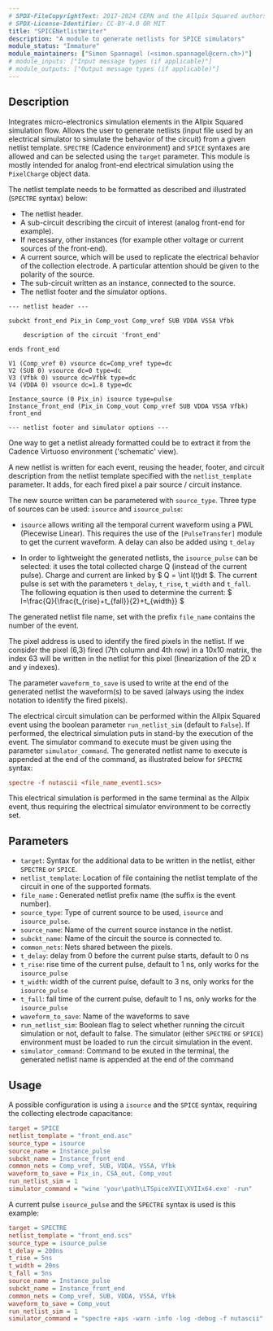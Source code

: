```yaml
---
# SPDX-FileCopyrightText: 2017-2024 CERN and the Allpix Squared authors
# SPDX-License-Identifier: CC-BY-4.0 OR MIT
title: "SPICENetlistWriter"
description: "A module to generate netlists for SPICE simulators"
module_status: "Immature"
module_maintainers: ["Simon Spannagel (<simon.spannagel@cern.ch>)"]
# module_inputs: ["Input message types (if applicable)"]
# module_outputs: ["Output message types (if applicable)"]
---
```


## Description
Integrates micro-electronics simulation elements in the Allpix Squared simulation flow. Allows the user to generate netlists (input file used by an electrical simulator to simulate the behavior of the circuit) from a given netlist template. `SPECTRE` (Cadence environment) and `SPICE` syntaxes are allowed and can be selected using the `target` parameter. This module is mostly intended for analog front-end electrical simulation using the `PixelCharge` object data.

The netlist template needs to be formatted as described and illustrated (`SPECTRE` syntax) below:
- The netlist header.
- A sub-circuit describing the circuit of interest (analog front-end for example).
- If necessary, other instances (for example other voltage or current sources of the front-end).
- A current source, which will be used to replicate the electrical behavior of the collection electrode. A particular attention should be given to the polarity of the source.
- The sub-circuit written as an instance, connected to the source.
- The netlist footer and the simulator options.

```
--- netlist header ---

subckt front_end Pix_in Comp_vout Comp_vref SUB VDDA VSSA Vfbk

    description of the circuit 'front_end'

ends front_end

V1 (Comp_vref 0) vsource dc=Comp_vref type=dc
V2 (SUB 0) vsource dc=0 type=dc
V3 (Vfbk 0) vsource dc=Vfbk type=dc
V4 (VDDA 0) vsource dc=1.8 type=dc

Instance_source (0 Pix_in) isource type=pulse
Instance_front_end (Pix_in Comp_vout Comp_vref SUB VDDA VSSA Vfbk) front_end

--- netlist footer and simulator options ---
```

One way to get a netlist already formatted could be to extract it from the Cadence Virtuoso environment ('schematic' view).

A new netlist is written for each event, reusing the header, footer, and circuit description from the netlist template specified with the `netlist_template` parameter. It adds, for each fired pixel a pair source / circuit instance.

The new source written can be parametered with `source_type`. Three type of sources can be used: `isource` and `isource_pulse`:
- `isource` allows writing all the temporal current waveform using a PWL (Piecewise Linear). This requires the use of the `[PulseTransfer]` module to get the current waveform. A delay can also be added using `t_delay`

- In order to lightweight the generated netlists, the `isource_pulse` can be selected: it uses the total collected charge Q (instead of the current pulse). Charge and current are linked by $ Q = \int I(t)dt $. The current pulse is set with the parameters `t_delay`, `t_rise`, `t_width` and `t_fall`. The following equation is then used to determine the current: $ I=\frac{Q}{\frac{t_{rise}+t_{fall}}{2}+t_{width}} $

<!-- 
The other possible source type is the `vsource_pulse`: using the total collected charge Q and the collecting electrode capacitance C, the voltage $U={Q}/{C}$ is written in the netlist.
-->

The generated netlist file name, set with the prefix `file_name` contains the number of the event.

The pixel address is used to identify the fired pixels in the netlist. If we consider the pixel (6,3) fired (7th column and 4th row) in a 10x10 matrix, the index 63 will be written in the netlist for this pixel (linearization of the 2D x and y indexes).

The parameter `waveform_to_save` is used to write at the end of the generated netlist the waveform(s) to be saved (always using the index notation to identify the fired pixels).

The electrical circuit simulation can be performed within the Allpix Squared event using the boolean parameter `run_netlist_sim` (default to `False`). If performed, the electrical simulation puts in stand-by the execution of the event.
The simulator command to execute must be given using the parameter `simulator_command`. The generated netlist name to execute is appended at the end of the command, as illustrated below for `SPECTRE` syntax:

```ini
spectre -f nutascii <file_name_event1.scs>
```

This electrical simulation is performed in the same terminal as the Allpix event, thus requiring the electrical simulator environment to be correctly set.



## Parameters
* `target`: Syntax for the additional data to be written in the netlist, either `SPECTRE` or `SPICE`.
* `netlist_template`: Location of file containing the netlist template of the circuit in one of the supported formats.
* `file_name` : Generated netlist prefix name (the suffix is the event number).
* `source_type`: Type of current source to be used, `isource` and `isource_pulse`.
* `source_name`: Name of the current source instance in the netlist.
* `subckt_name`: Name of the circuit the source is connected to.
* `common_nets`: Nets shared between the pixels.
* `t_delay`: delay from 0 before the current pulse starts, default to 0 ns
* `t_rise`: rise time of the current pulse, default to 1 ns, only works for the `isource_pulse`
* `t_width`: width of the current pulse, default to 3 ns, only works for the `isource_pulse`
* `t_fall`: fall time of the current pulse, default to 1 ns, only works for the `isource_pulse`
* `waveform_to_save`: Name of the waveforms to save
* `run_netlist_sim`: Boolean flag to select whether running the circuit simulation or not, default to false. The simulator (either `SPECTRE` or `SPICE`) environment must be loaded to run the circuit simulation in the event.
* `simulator_command`: Command to be exuted in the terminal, the generated netlist name is appended at the end of the command


## Usage

A possible configuration is using a `isource` and the `SPICE` syntax, requiring the collecting electrode capacitance:

```ini
target = SPICE
netlist_template = "front_end.asc"
source_type = isource
source_name = Instance_pulse
subckt_name = Instance_front_end
common_nets = Comp_vref, SUB, VDDA, VSSA, Vfbk
waveform_to_save = Pix_in, CSA_out, Comp_vout
run_netlist_sim = 1
simulator_command = "wine 'your\path\LTSpiceXVII\XVIIx64.exe' -run"
```

A current pulse `isource_pulse` and the `SPECTRE` syntax is used is this example:

```ini
target = SPECTRE 
netlist_template = "front_end.scs"
source_type = isource_pulse
t_delay = 200ns
t_rise = 5ns
t_width = 20ns
t_fall = 5ns
source_name = Instance_pulse
subckt_name = Instance_front_end
common_nets = Comp_vref, SUB, VDDA, VSSA, Vfbk
waveform_to_save = Comp_vout
run_netlist_sim = 1
simulator_command = "spectre +aps -warn -info -log -debug -f nutascii"
```
